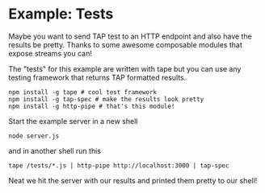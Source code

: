 Example: Tests
==============
Maybe you want to send TAP test to an HTTP endpoint and also have the results
be pretty. Thanks to some awesome composable modules that expose streams you
can!

The "tests" for this example are written with tape but you can use any testing
framework that returns TAP formatted results.

```shell
npm install -g tape # cool test framework
npm install -g tap-spec # make the results look pretty
npm install -g http-pipe # that's this module!
```

Start the example server in a new shell

```shell
node server.js
```

and in another shell run this

```shell
tape /tests/*.js | http-pipe http://localhost:3000 | tap-spec
```

Neat we hit the server with our results and printed them pretty to our shell!

